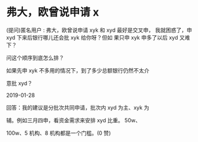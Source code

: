 # 弗大，欧曾说申请 x

(提问)匿名用户 : 弗大，欧曾说申请 xyk 和 xyd 最好是交叉申， 我就困惑了，申 xyd 下来后银行哪儿还会批 xyk 给你呀？但如 果只申 xyk 申多了以后 xyd 又难下？

问这个顺序到底怎么排？

如果先申 xyk 不多用的情况下，到了多少总额银行仍然不太介

意批 xyd？

2019-01-28

回答：我的建议是分批次共同申请，批次内 xyd 为主、xyk 为

辅。例如三月四申，看资金需求来安排 xyd 比重。 50w、

100w、5 机构、8 机构都是一个门槛。(0 赞)